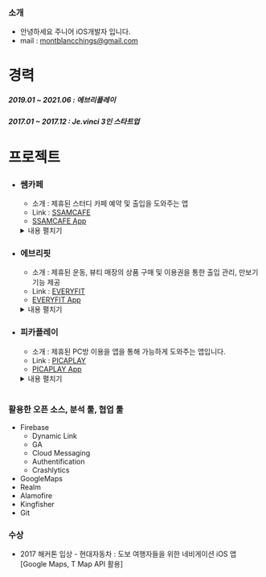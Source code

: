 

### 소개

- 안녕하세요 주니어 iOS개발자 입니다.
- mail : montblancchings@gmail.com


# 경력
##### 2019.01 ~ 2021.06 : 에브리플레이
##### 2017.01 ~ 2017.12 : Je.vinci 3인 스타트업


# 프로젝트

+ ### 쌤카페
	+ 소개 : 제휴된 스터디 카페 예약 및 출입을 도와주는 앱
	+ Link : [SSAMCAFE][ssamcafe Link]
	+ [SSAMCAFE App][ssamcafe App Link]
	<details markdown="1"><summary> 내용 펼치기</summary>	<div markdown="1">

	 담당업무 : iOS 개발 및 출시

		+ Custom TabBar 구현
			- 텝 내부의 Text 가로길이에 따른 underline Animation 적용
		+ Custom Naviagtion Controller 구현
			- WKWebView와 ViewController의 화면 흐름 제어를 일괄적으로 하기위해.
		+ Common WKWebView
			- JavaScript Handler
			- 네트워크 상태에 따른, 오류 Handling 개발

	</div>
	</details>


[ssamcafe Link]: https://www.ssamcafe.com/introduce.do
[ssamcafe App Link]: https://apps.apple.com/kr/app/쌤카페/id1524424272?app=itunes&ign-mpt=uo%



+ ### 에브리핏
	+ 소개 : 제휴된 운동, 뷰티 매장의 상품 구매 및 이용권을 통한 출입 관리, 만보기 기능 제공
	+ Link : [EVERYFIT][everyfit Link]
	+ [EVERYFIT App][everyfit App Link]

	<details markdown="1"><summary> 내용 펼치기</summary>	<div markdown="1">

	 담당업무 : iOS 개발 및 관리

		+ UI개편
			- View와 데이터 로직 분리 [MVC -> MVVM]
		+ Custom Navigation Controller 개발
			- 앱 특성에 맞게 화면 관리
		+ Smatro Offline PG결제 데이터 송수신을 위한 Module 개발
		+ Firebase Dynamic Link 적용
			- Universal Link + Device Clibboard
		+ 네트워크 상태에 따른 오류 Handling 개발

	</div>
	</details>

[everyfit Link]: https://mg.everyfit.co.kr
[everyfit App Link]: https://apps.apple.com/kr/app/에브리핏-운동-뷰티에-안심을-더하다/id1179617615




+ ### 피카플레이
	+ 소개 : 제휴된 PC방 이용을 앱을 통해 가능하게 도와주는 앱입니다.
	+ Link : [PICAPLAY][picaplay Link]
	+ [PICAPLAY App][picaplay App Link]
	<details markdown="1"><summary> 내용 펼치기</summary>	<div markdown="1">

	 담당업무 : iOS 개발 및 관리

		+ Legacy한 로딩 프로세스 개선
		+ FaceID를 통한 피카페이 인증 절차 추가
		+ Clibboard를 활용한 자체 추천인 기능 개발

	</div>
	</details>

[picaplay Link]: https://www.picaplay.com
[picaplay App Link]: https://apps.apple.com/kr/app/피카플레이/id1434266163

#

### 활용한 오픈 소스, 분석 툴, 협업 툴
+ Firebase
	+ Dynamic Link
	+ GA
	+ Cloud Messaging
	+ Authentification
	+ Crashlytics
+ GoogleMaps
+ Realm
+ Alamofire
+ Kingfisher
+ Git



### 수상

+ 2017 해커톤 입상 - 현대자동차 : 도보 여행자들을 위한 네비게이션 iOS 앱 [Google Maps, T Map API 활용]
